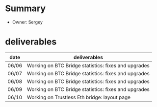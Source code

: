 # Summary
* Owner: Sergey

# deliverables
| date  | deliverables |
|--- | ---|
| 06/06  | Working on BTC Bridge statistics: fixes and upgrades |
| 06/07  | Working on BTC Bridge statistics: fixes and upgrades |
| 06/08  | Working on BTC Bridge statistics: fixes and upgrades |
| 06/09  | Working on BTC Bridge statistics: fixes and upgrades |
| 06/10  | Working on Trustless Eth bridge: layout page |